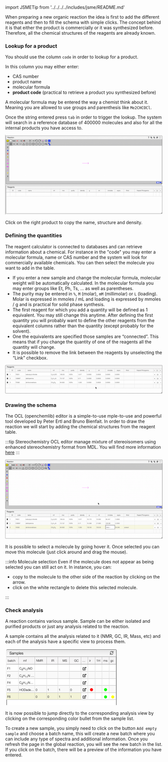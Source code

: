 import JSMETip from '../../../../includes/jsme/README.md'

When preparing a new organic reaction the idea is first to add the different reagents and then to fill the schema with simple clicks. The concept behind it is that either the product is commercially or it was synthesized before. Therefore, all the chemical structures of the reagents are already known.

### Lookup for a product

You should use the column `code` in order to lookup for a product.

In this column you may either enter:

- CAS number
- product name
- molecular formula
- **product code** (practical to retrieve a product you synthesized before)

A molecular formula may be entered the way a chemist think about it. Meaning you are allowed to use groups and parenthesis like `Me2CHCOCl`.

Once the string entered press `tab` in order to trigger the lookup. The system will search in a reference database of 400000 molecules and also for all the internal products you have access to.

![reaction lookup](lookup.gif)

Click on the right product to copy the name, structure and density.

### Defining the quantities

The reagent calculator is connected to databases and can retrieve information about a chemical. For instance in the "code" you may enter a molecular formula, name or CAS number and the system will look for commercially available chemicals. You can then select the molecule you want to add in the table.

- If you enter a new sample and change the molecular formula, molecular weight will be automatically calculated. In the molecular formula you may enter groups like Et, Ph, Ts, ... as well as parentheses.
- The purity may be entered in `%`, `M` (molar), `mM` (millimolar) or `L` (loading). Molar is expressed in mmoles / mL and loading is expressed by mmoles / g and is practical for solid phase synthesis.
- The first reagent for which you add a quantity will be defined as 1 equivalent. You may still change this anytime. After defining the first quantity you will probably want to define the other reagents from the equivalent columns rather than the quantity (except probably for the solvent).
- One the equivalents are specified those samples are “connected”. This means that if you change the quantity of one of the reagents all the quantity will change.
- It is possible to remove the link between the reagents by unselecting the “Link” checkbox.

![reaction quantities](quantities.gif)

### Drawing the schema

The OCL (openchemlib) editor is a simple-to-use mple-to-use and powerful tool developed by Peter Ertl and Bruno Bienfait. In order to draw the reaction we will start by adding the chemical structures from the reagent table.

:::tip Stereochemistry
OCL editor manage mixture of stereoisomers using enhanced stereochemistry format from MDL. You will find more information [here](includes/stereo/README.md)
:::

![reaction schema](reaction.gif)

It is possible to select a molecule by going hover it. Once selected you can move this molecule \(just click around and drag the mouse\).

:::info Molecule selection
Even if the molecule does not appear as being selected you can still act on it. In instance, you can:

- copy to the molecule to the other side of the reaction by clicking on the arrow.
- click on the white rectangle to delete this selected molecule.

:::

<JSMETip/>

### Check analysis

A reaction contains various sample. Sample can be either isolated and purified products or just any analysis related to the reaction.

A sample contains all the analysis related to it (NMR, GC, IR, Mass, etc) and each of the analysis have a specific view to process them.

![sample.png](analysis.png)

It is now possible to jump directly to the corresponding analysis view by clicking on the corresponding color bullet from the sample list.

To create a new sample, you simply need to click on the button `Add empty sample` and choose a batch name, this will create a new batch where you can include any type of spectra and additional information. Once you refresh the page in the global reaction, you will see the new batch in the list. If you click on the batch, there will be a preview of the information you have entered.
